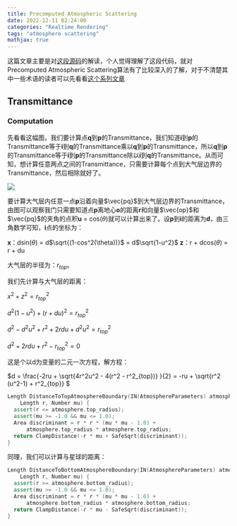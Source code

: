 ```yaml
---
title: Precomputed Atmospheric Scattering
date: 2022-12-11 02:24:00
categories: "Realtime Rendering"
tags: "atmosphere scattering"
mathjax: true
---
```


这篇文章主要是对[这段源码](https://ebruneton.github.io/precomputed_atmospheric_scattering/atmosphere/functions.glsl.html)的解读，个人觉得理解了这段代码，就对Precomputed Atmospheric Scattering算法有了比较深入的了解，对于不清楚其中一些术语的读者可以先看看[这个系列文章](https://www.alanzucconi.com/2017/10/10/atmospheric-scattering-1/)

## Transmittance

### Computation

先看看这幅图，我们要计算点**q**到**p**的Transmittance，我们知道**i**到**p**的Transmittance等于**i**到**q**的Transmittance乘以**q**到**p**的Transmittance，所以**q**到**p**的Transmittance等于**i**到**p**的Transmittance除以**i**到**q**的Transmittance。从而可知，想计算任意两点之间的Transmittance，只需要计算每个点到大气层边界的Transmittance，然后相除就好了。

![](E:\Projects\Blog\blog_source\source\pic\2022-12-11-Precomputed-Atmospheric-Scattering\Snipaste_2022-12-13_20-15-05.png)

要计算大气层内任意一点**p**沿着向量$\vec{pq}$到大气层边界的Transmittance，由图可以观察我门只需要知道点**p**离地心**o**的距离**r**和向量$\vec{op}$和$\vec{pq}$的夹角的点积**u** = cos($\theta$)就可以计算出来了。设**p**到**i**的距离为**d**，由三角数学可知，**i**点的坐标为：

**x**：dsin($\theta$) = d$\sqrt{(1-cos^2(\theta))}$ = d$\sqrt{1-u^2}$
**z**：r + dcos($\theta$) = r + du

大气层的半径为：$r_{top}$。

我们先计算与大气层的距离：

$x^2 + z^2 = r^2_{top}$

$d^2 (1-u^2) + (r + du)^2 = r^2_{top}$

$d^2 - d^2u^2 + r^2 + 2rdu + d^2u^2 = r^2_{top}$

$d^2 + 2rdu + r^2 - r^2_{top} = 0$

这是个以d为变量的二元一次方程，解方程：

$d = \frac{-2ru + \sqrt{4r^2u^2 - 4(r^2 - r^2_{top})} }{2} = -ru + \sqrt{r^2 (u^2-1) + r^2_{top}} $ 

``` c++
Length DistanceToTopAtmosphereBoundary(IN(AtmosphereParameters) atmosphere,
    Length r, Number mu) {
  assert(r <= atmosphere.top_radius);
  assert(mu >= -1.0 && mu <= 1.0);
  Area discriminant = r * r * (mu * mu - 1.0) +
      atmosphere.top_radius * atmosphere.top_radius;
  return ClampDistance(-r * mu + SafeSqrt(discriminant));
}
```

同理，我们可以计算与星球的距离：

``` c++
Length DistanceToBottomAtmosphereBoundary(IN(AtmosphereParameters) atmosphere,
    Length r, Number mu) {
  assert(r >= atmosphere.bottom_radius);
  assert(mu >= -1.0 && mu <= 1.0);
  Area discriminant = r * r * (mu * mu - 1.0) +
      atmosphere.bottom_radius * atmosphere.bottom_radius;
  return ClampDistance(-r * mu - SafeSqrt(discriminant));
}
```









